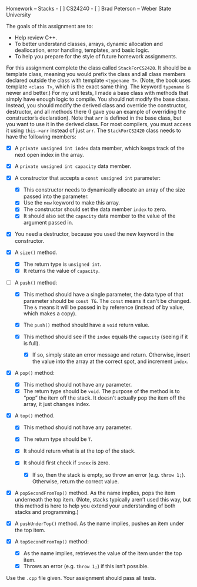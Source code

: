 Homework – Stacks - [ ] CS24240 - [ ] Brad Peterson – Weber State University

The goals of this assignment are to:

- Help review C++.
- To better understand classes, arrays, dynamic allocation and deallocation,
  error handling, templates, and basic logic.
- To help you prepare for the style of future homework assignments.

For this assignment complete the class called `StackForCS2420`. It should be a
template class, meaning you would prefix the class and all class members
declared outside the class with template `<typename T>`. (Note, the book uses
template `<class T>`, which is the exact same thing. The keyword `typename` is
newer and better.) For my unit tests, I made a base class with methods that
simply have enough logic to compile. You should not modify the base class.
Instead, you should modify the derived class and override the constructor,
destructor, and all methods there (I gave you an example of overriding the
constructor’s declaration). Note that `arr` is defined in the base class, but
you want to use it in the derived class. For most compilers, you must access it
using `this->arr` instead of just `arr`. The `StackForCS2420` class needs to
have the following members:

- [x] A `private unsigned int index` data member, which keeps track of the next
      open index in the array.

- [x] A `private unsigned int capacity` data member.

- [x] A constructor that accepts a `const unsigned int` parameter:

  - [x] This constructor needs to dynamically allocate an array of the size
        passed into the parameter.
  - [x] Use the `new` keyword to make this array.
  - [x] The constructor should set the data member `index` to zero.
  - [x] It should also set the `capacity` data member to the value of the
        argument passed in.

- [x] You need a destructor, because you used the new keyword in the
      constructor.

- [x] A `size()` method.

  - [x] The return type is `unsigned int`.
  - [x] It returns the value of `capacity`.

- [ ] A `push()` method:

  - [x] This method should have a single parameter, the data type of that
        parameter should be `const T&`. The `const` means it can't be changed.
        The `&` means it will be passed in by reference (instead of by value,
        which makes a copy).
  - [x] The `push()` method should have a `void` return value.
  - [x] This method should see if the `index` equals the `capacity` (seeing if
        it is full).

    - [x] If so, simply state an error message and return. Otherwise, insert the
          value into the array at the correct spot, and increment `index`.

- [x] A `pop()` method:

  - [x] This method should not have any parameter.
  - [x] The return type should be `void`. The purpose of the method is to “pop”
        the item off the stack. It doesn't actually pop the item off the array,
        it just changes index.

- [x] A `top()` method.

  - [x] This method should not have any parameter.
  - [x] The return type should be `T`.
  - [x] It should return what is at the top of the stack.
  - [x] It should first check if `index` is zero.

    - [x] If so, then the stack is empty, so throw an error (e.g. `throw 1;`).
          Otherwise, return the correct value.

- [x] A `popSecondFromTop()` method. As the name implies, pops the item
      underneath the top item. (Note, stacks typically aren’t used this way, but
      this method is here to help you extend your understanding of both stacks
      and programming.)

- [x] A `pushUnderTop()` method. As the name implies, pushes an item under the
      top item.

- [x] A `topSecondFromTop()` method:

  - [x] As the name implies, retrieves the value of the item under the top item.
  - [x] Throws an error (e.g. `throw 1;`) if this isn’t possible.

Use the `.cpp` file given. Your assignment should pass all tests.
